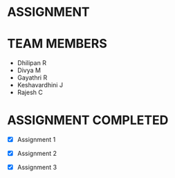 # ASSIGNMENT
# TEAM MEMBERS
- Dhilipan  R 
- Divya M
- Gayathri R
- Keshavardhini J
- Rajesh C

# ASSIGNMENT COMPLETED
- [x] Assignment 1
- [x] Assignment 2
- [x] Assignment 3

